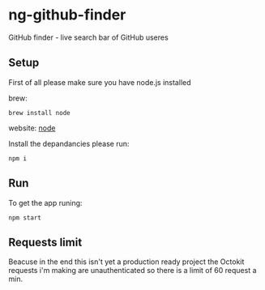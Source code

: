 # ng-github-finder
GitHub finder - live search bar of GitHub useres

## Setup
First of all please make sure you have node.js installed 

brew:
```
brew install node
```
website: [node](https://nodejs.org/en/)

Install the depandancies please run:
```
npm i 
```

## Run
To get the app runing:

```
npm start 
```
## Requests limit
Beacuse in the end this isn't yet a production ready project the Octokit requests i'm making are unauthenticated so there is a limit of 60 request a min. 
